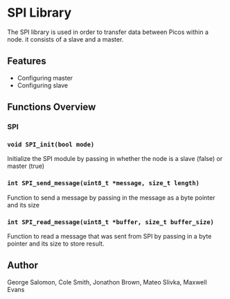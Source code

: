 # SPI Library 

The SPI library is used in order to transfer data between Picos within a node. it consists of a slave and a master. 

## Features
- Configuring master
- Configuring slave

## Functions Overview

### **SPI**

### `void SPI_init(bool mode)`
Initialize the SPI module by passing in whether the node is a slave (false) or master (true)

### `int SPI_send_message(uint8_t *message, size_t length)`
Function to send a message by passing in the message as a byte pointer and its size

### `int SPI_read_message(uint8_t *buffer, size_t buffer_size)`
Function to read a message that was sent from SPI by passing in a byte pointer and its size to store result. 

## Author
George Salomon, Cole Smith, Jonathon Brown, Mateo Slivka, Maxwell Evans
